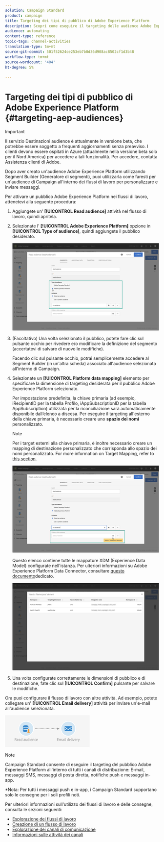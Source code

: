 ```yaml
---
solution: Campaign Standard
product: campaign
title: Targeting dei tipi di pubblico di Adobe Experience Platform
description: Scopri come eseguire il targeting delle audience Adobe Experience Platform all'interno dei flussi di lavoro.
audience: automating
content-type: reference
topic-tags: channel-activities
translation-type: tm+mt
source-git-commit: 501f52624ce253eb7b0d36d908ac8502cf1d3b48
workflow-type: tm+mt
source-wordcount: '404'
ht-degree: 5%

---
```



# Targeting dei tipi di pubblico di Adobe Experience Platform {#targeting-aep-audiences}

>[!IMPORTANT]
>
>Il servizio Destinazioni audience è attualmente in versione beta, che potrebbe essere soggetto a frequenti aggiornamenti senza preavviso. I clienti devono essere ospitati in Azure (attualmente nella versione beta solo per il Nord America) per accedere a tali funzionalità. Per accedere, contatta  Assistenza clienti di Adobe.

Dopo aver creato un&#39;audience [](../../audiences/using/aep-about-audience-destinations-service.md) Adobe Experience Platform utilizzando Segment Builder (Generatore di segmenti), puoi utilizzarla come faresti per un&#39;audience di Campaign all&#39;interno dei flussi di lavoro per personalizzare e inviare messaggi.

Per attivare un pubblico Adobe Experience Platform nei flussi di lavoro, attenetevi alla seguente procedura:

1. Aggiungete un&#39; **[!UICONTROL Read audience]** attività nel flusso di lavoro, quindi apritela.

1. Selezionate l&#39; **[!UICONTROL Adobe Experience Platform]** opzione in **[!UICONTROL Type of audience]**, quindi aggiungete il pubblico desiderato.

   ![](assets/aep_wkf_readaudience.png)

1. (Facoltativo) Una volta selezionato il pubblico, potete fare clic sul pulsante occhio per rivedere e/o modificare la definizione del segmento (accertatevi di salvare di nuovo le modifiche).

   Facendo clic sul pulsante occhio, potrai semplicemente accedere al Segment Builder (in un&#39;altra scheda) associato all&#39;audience selezionata all&#39;interno di Campaign.

1. Selezionate un **[!UICONTROL Platform data mapping]** elemento per specificare la dimensione di targeting desiderata per il pubblico Adobe Experience Platform selezionato.

   Per impostazione predefinita, la chiave primaria (ad esempio, iRecipientID per la tabella Profilo, iAppSubscriptionID per la tabella AppSubscription) utilizzata per la riconciliazione sarà automaticamente disponibile dall’elenco a discesa. Per eseguire il targeting all&#39;esterno della chiave primaria, è necessario creare uno **spazio dei nomi** personalizzato.

   >[!NOTE]
   >
   >Per i target esterni alla chiave primaria, è inoltre necessario creare un mapping di destinazione personalizzato che corrisponda allo spazio dei nomi personalizzato. For more information on Target Mapping, refer to [this section](../../administration/using/target-mappings-in-campaign.md).

   ![](assets/aep_wkf_readaudience_namespace.png)

   Questo elenco contiene tutte le mappature XDM (Experience Data Model) configurate nell&#39;istanza. Per ulteriori informazioni su Adobe Experience Platform Data Connector, consultare [questo documento](../../developing/using/aep-about-data-connector.md)dedicato.

   ![](assets/aep_wkf_readaudience_namespace2.png)

1. Una volta configurate correttamente le dimensioni di pubblico e di destinazione, fate clic sul **[!UICONTROL Confirm]** pulsante per salvare le modifiche.

Ora puoi configurare il flusso di lavoro con altre attività. Ad esempio, potete collegare un&#39; **[!UICONTROL Email delivery]** attività per inviare un&#39;e-mail all&#39;audience selezionata.

![](assets/aep_wkf_email.png)

>[!NOTE]
>
>Campaign Standard consente di eseguire il targeting del pubblico Adobe Experience Platform all&#39;interno di tutti i canali di distribuzione: E-mail, messaggi SMS, messaggi di posta diretta, notifiche push e messaggi in-app.
>
>*Nota: Per tutti i messaggi push e in-app, i Campaign Standard supportano solo le consegne per i soli profili noti.

Per ulteriori informazioni sull&#39;utilizzo dei flussi di lavoro e delle consegne, consulta le sezioni seguenti:

* [Esplorazione dei flussi di lavoro](../../automating/using/get-started-workflows.md)
* [Creazione di un flusso di lavoro](../../automating/using/building-a-workflow.md)
* [Esplorazione dei canali di comunicazione](../../channels/using/get-started-communication-channels.md)
* [Informazioni sulle attività dei canali](../../automating/using/about-channel-activities.md)
